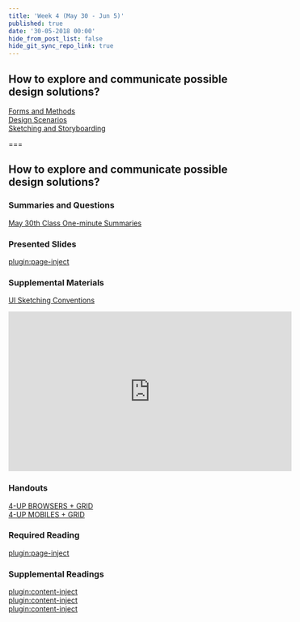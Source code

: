 ```yaml
---
title: 'Week 4 (May 30 - Jun 5)'
published: true
date: '30-05-2018 00:00'
hide_from_post_list: false
hide_git_sync_repo_link: true
---
```


## How to explore and communicate possible design solutions?
[Forms and Methods](https://demo.hibbittsdesign.org/cmpt-363-182/pdfs/cmpt-363-182-prototyping.pdf#page=5)  
[Design Scenarios](https://demo.hibbittsdesign.org/cmpt-363-182/pdfs/cmpt-363-182-prototyping.pdf#page=24)  
[Sketching and Storyboarding](https://demo.hibbittsdesign.org/cmpt-363-182/pdfs/cmpt-363-182-prototyping.pdf#page=44)  

===

## **How to explore and communicate possible design solutions?**

### Summaries and Questions  
[May 30th Class One-minute Summaries](https://canvas.sfu.ca/courses/41288/assignments/329329)

### Presented Slides  
[plugin:page-inject](/all-slides/week-04)

### Supplemental Materials  
[UI Sketching Conventions](https://www.youtube.com/watch?v=MwidSAlbEB8)  
<div class="embed-responsive embed-responsive-4by3"><iframe width="560" height="315" src="https://www.youtube.com/embed/MwidSAlbEB8" frameborder="0" allowfullscreen></iframe></div>

### Handouts
[4-UP BROWSERS + GRID](https://canvas.sfu.ca/courses/41288/files/folder/Handouts/Sketching%20Templates/sneakpeekit-4-browsers)  
[4-UP MOBILES + GRID](https://canvas.sfu.ca/courses/41288/files/folder/Handouts/Sketching%20Templates/sneakpeekit-4-mobiles)  

### Required Reading  
[plugin:page-inject](/all-readings/week-04)

### Supplemental Readings  
[plugin:content-inject](/ux-techniques-guide/how-to-explore-and-describe-possible-design-solutions/brainstorming)  
[plugin:content-inject](/ux-techniques-guide/how-to-explore-and-describe-possible-design-solutions/prototyping)  
[plugin:content-inject](/ux-techniques-guide/how-to-explore-and-describe-possible-design-solutions/scenarios)  

